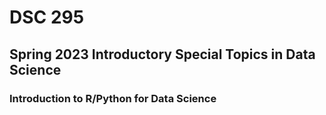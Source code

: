 # DSC 295
## Spring 2023 Introductory Special Topics in Data Science
### Introduction to R/Python for Data Science

